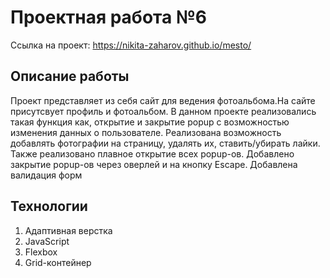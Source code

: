 # Проектная работа №6
Ссылка на проект: https://nikita-zaharov.github.io/mesto/

## Описание работы
Проект представляет из себя сайт для ведения фотоальбома.На сайте присутсвует профиль и фотоальбом.
В данном проекте реализовались такая функция как, открытие и закрытие popup с возможностью изменения данных о пользователе.
Реализована возможность добавлять фотографии на страницу, удалять их, ставить/убирать лайки.
Также реализовано плавное открытие всех popup-ов.
Добавлено закрытие popup-ов через оверлей и на кнопку Escape.
Добавлена валидация форм

## Технологии
1. Адаптивная верстка
2. JavaScript
3. Flexbox
4. Grid-контейнер